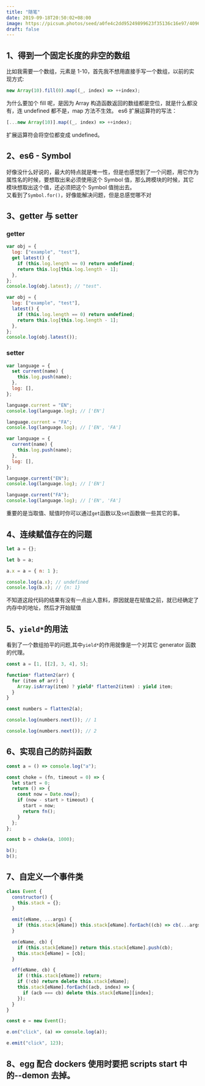 ```yaml
---
title: "随笔"
date: 2019-09-18T20:50:02+08:00
image: https://picsum.photos/seed/a0fe4c2dd95249899623f35136c16e97/4096/2160
draft: false
---
```


## 1、得到一个固定长度的非空的数组

比如我需要一个数组，元素是 1-10，首先我不想用直接手写一个数组，以前的实现方式:

```js
new Array(10).fill(0).map((_, index) => ++index);
```

为什么要加个 fill 呢，是因为 Array 构造函数返回的数组都是空位，就是什么都没有，连 undefined 都不是，map 方法不生效。
es6 扩展运算符的写法：

```js
[...new Array(10)].map((_, index) => ++index);
```

扩展运算符会将空位都变成 undefined。

## 2、es6 - Symbol

好像没什么好说的，最大的特点就是唯一性，但是也感觉到了一个问题，用它作为属性名的时候，要想取出来必须使用这个 Symbol 值，那么跨模块的时候，其它模块想取出这个值，还必须把这个 Symbol 值抛出去。  
 又看到了`Symbol.for()`，好像能解决问题，但是总感觉哪不对

## 3、getter 与 setter

### getter

```js
var obj = {
  log: ["example", "test"],
  get latest() {
    if (this.log.length == 0) return undefined;
    return this.log[this.log.length - 1];
  },
};
console.log(obj.latest); // "test".
```

```js
var obj = {
  log: ["example", "test"],
  latest() {
    if (this.log.length == 0) return undefined;
    return this.log[this.log.length - 1];
  },
};
console.log(obj.latest());
```

### setter

```js
var language = {
  set current(name) {
    this.log.push(name);
  },
  log: [],
};

language.current = "EN";
console.log(language.log); // ['EN']

language.current = "FA";
console.log(language.log); // ['EN', 'FA']
```

```js
var language = {
  current(name) {
    this.log.push(name);
  },
  log: [],
};

language.current("EN");
console.log(language.log); // ['EN']

language.current("FA");
console.log(language.log); // ['EN', 'FA']
```

重要的是当取值、赋值时你可以通过`get`函数以及`set`函数做一些其它的事。

## 4、连续赋值存在的问题

```js
let a = {};

let b = a;

a.x = a = { n: 1 };

console.log(a.x); // undefined
console.log(b.x); // {n: 1}
```

不知道这段代码的结果有没有一点出人意料，原因就是在赋值之前，就已经确定了内存中的地址，然后才开始赋值

## 5、`yield*`的用法

看到了一个数组拍平的问题,其中`yield*`的作用就像是一个对其它 generator 函数的代理。

```js
const a = [1, [[2], 3, 4], 5];

function* flatten2(arr) {
  for (item of arr) {
    Array.isArray(item) ? yield* flatten2(item) : yield item;
  }
}

const numbers = flatten2(a);

console.log(numbers.next()); // 1

console.log(numbers.next()); // 2
```

## 6、实现自己的防抖函数

```js
const a = () => console.log("a");

const choke = (fn, timeout = 0) => {
  let start = 0;
  return () => {
    const now = Date.now();
    if (now - start > timeout) {
      start = now;
      return fn();
    }
  };
};

const b = choke(a, 1000);

b();
b();
```

## 7、自定义一个事件类

```js
class Event {
  constructor() {
    this.stack = {};
  }

  emit(eName, ...args) {
    if (this.stack[eName]) this.stack[eName].forEach((cb) => cb(...args));
  }

  on(eName, cb) {
    if (this.stack[eName]) return this.stack[eName].push(cb);
    this.stack[eName] = [cb];
  }

  off(eName, cb) {
    if (!this.stack[eName]) return;
    if (!cb) return delete this.stack[eName];
    this.stack[eName].forEach((acb, index) => {
      if (acb === cb) delete this.stack[eName][index];
    });
  }
}

const e = new Event();

e.on("click", (a) => console.log(a));

e.emit("click", 123);
```

## 8、egg 配合 dockers 使用时要把 scripts start 中的--demon 去掉。
